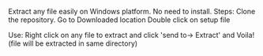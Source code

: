Extract any file easily on Windows platform.
No need to install.
Steps:
  Clone the repository.
  Go to Downloaded location
  Double click on setup file

Use:
Right click on any file to extract and click 'send to-> Extract' and Voila!(file will be extracted in same directory)
